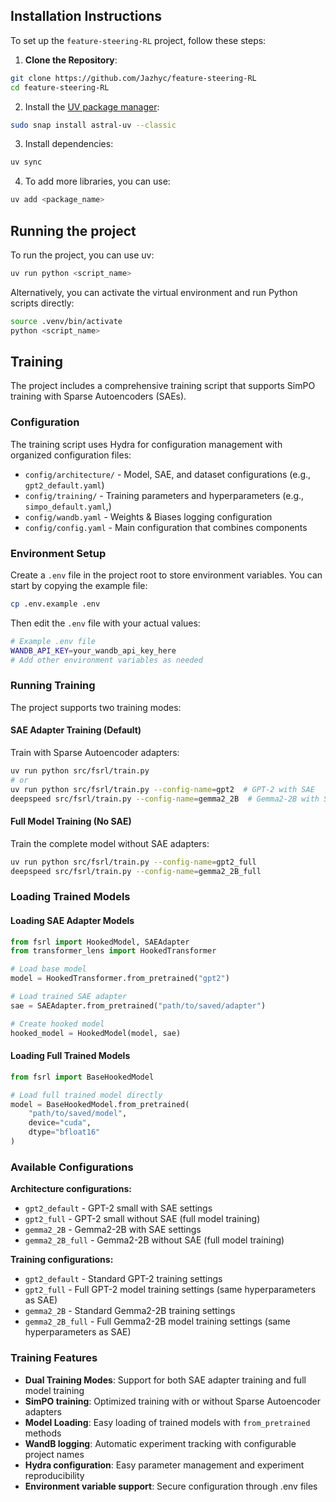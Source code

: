 ## Installation Instructions

To set up the `feature-steering-RL` project, follow these steps:

1. **Clone the Repository**:
```bash
git clone https://github.com/Jazhyc/feature-steering-RL
cd feature-steering-RL
```

2. Install the [UV package manager](https://docs.astral.sh/uv/getting-started/installation/):
```bash
sudo snap install astral-uv --classic
```

3. Install dependencies:
```bash
uv sync
```
4. To add more libraries, you can use:
```bash
uv add <package_name>
```

## Running the project

To run the project, you can use uv:
```bash
uv run python <script_name>
```

Alternatively, you can activate the virtual environment and run Python scripts directly:
```bash
source .venv/bin/activate
python <script_name>
```

## Training

The project includes a comprehensive training script that supports SimPO training with Sparse Autoencoders (SAEs).

### Configuration

The training script uses Hydra for configuration management with organized configuration files:

- `config/architecture/` - Model, SAE, and dataset configurations (e.g., `gpt2_default.yaml`)
- `config/training/` - Training parameters and hyperparameters (e.g., `simpo_default.yaml`,)
- `config/wandb.yaml` - Weights & Biases logging configuration
- `config/config.yaml` - Main configuration that combines components

### Environment Setup

Create a `.env` file in the project root to store environment variables. You can start by copying the example file:

```bash
cp .env.example .env
```

Then edit the `.env` file with your actual values:
```bash
# Example .env file
WANDB_API_KEY=your_wandb_api_key_here
# Add other environment variables as needed
```

### Running Training

The project supports two training modes:

#### SAE Adapter Training (Default)
Train with Sparse Autoencoder adapters:
```bash
uv run python src/fsrl/train.py
# or
uv run python src/fsrl/train.py --config-name=gpt2  # GPT-2 with SAE
deepspeed src/fsrl/train.py --config-name=gemma2_2B  # Gemma2-2B with SAE
```

#### Full Model Training (No SAE)
Train the complete model without SAE adapters:
```bash
uv run python src/fsrl/train.py --config-name=gpt2_full
deepspeed src/fsrl/train.py --config-name=gemma2_2B_full
```

### Loading Trained Models

#### Loading SAE Adapter Models
```python
from fsrl import HookedModel, SAEAdapter
from transformer_lens import HookedTransformer

# Load base model
model = HookedTransformer.from_pretrained("gpt2")

# Load trained SAE adapter
sae = SAEAdapter.from_pretrained("path/to/saved/adapter")

# Create hooked model
hooked_model = HookedModel(model, sae)
```

#### Loading Full Trained Models
```python
from fsrl import BaseHookedModel

# Load full trained model directly
model = BaseHookedModel.from_pretrained(
    "path/to/saved/model",
    device="cuda",
    dtype="bfloat16"
)
```

### Available Configurations

**Architecture configurations:**
- `gpt2_default` - GPT-2 small with SAE settings
- `gpt2_full` - GPT-2 small without SAE (full model training)
- `gemma2_2B` - Gemma2-2B with SAE settings  
- `gemma2_2B_full` - Gemma2-2B without SAE (full model training)

**Training configurations:**
- `gpt2_default` - Standard GPT-2 training settings
- `gpt2_full` - Full GPT-2 model training settings (same hyperparameters as SAE)
- `gemma2_2B` - Standard Gemma2-2B training settings
- `gemma2_2B_full` - Full Gemma2-2B model training settings (same hyperparameters as SAE)

### Training Features

- **Dual Training Modes**: Support for both SAE adapter training and full model training
- **SimPO training**: Optimized training with or without Sparse Autoencoder adapters
- **Model Loading**: Easy loading of trained models with `from_pretrained` methods
- **WandB logging**: Automatic experiment tracking with configurable project names
- **Hydra configuration**: Easy parameter management and experiment reproducibility
- **Environment variable support**: Secure configuration through .env files